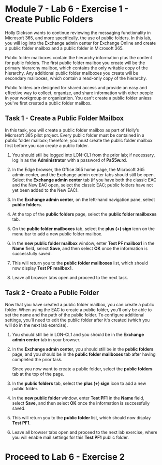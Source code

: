 # Module 7 - Lab 6 - Exercise 1 - Create Public Folders

Holly Dickson wants to continue reviewing the messaging functionality in
Microsoft 365, and more specifically, the use of public folders. In this lab,
you will log into the Exchange admin center for Exchange Online and create a
public folder mailbox and a public folder in Microsoft 365.

Public folder mailboxes contain the hierarchy information plus the content for
public folders. The first public folder mailbox you create will be the primary
hierarchy mailbox, which contains the only writable copy of the hierarchy. Any
additional public folder mailboxes you create will be secondary mailboxes, which
contain a read-only copy of the hierarchy.

Public folders are designed for shared access and provide an easy and effective
way to collect, organize, and share information with other people in your
workgroup or organization. You can't create a public folder unless you've first
created a public folder mailbox.

## Task 1 - Create a Public Folder Mailbox

In this task, you will create a public folder mailbox as part of Holly’s
Microsoft 365 pilot project. Every public folder must be contained in a public
folder mailbox; therefore, you must create the public folder mailbox first
before you can create a public folder.

1.  You should still be logged into LON-CL1 from the prior lab; if necessary,
    log in as the **Administrator** with a password of **Pa55w.rd**.

2.  In the Edge browser, the Office 365 home page, the Microsoft 365 admin
    center, and the Exchange admin center tabs should still be open. Select the
    **Exchange admin center** tab (if you have both the classic EAC and the New
    EAC open, select the classic EAC; public folders have not yet been added to
    the New EAC).

3.  In the **Exchange admin center**, on the left-hand navigation pane, select
    **public folders**.

4.  At the top of the **public folders** page, select the **public folder
    mailboxes** tab.

5.  On the **public folder mailboxes** tab, select the **plus (+) sign** icon on
    the menu bar to add a new public folder mailbox.

6.  In the **new public folder mailbox** window, enter **Test PF mailbox1** in
    the **Name** field, select **Save**, and then select **OK** once the
    information is successfully saved.

7.  This will return you to the **public folder mailboxes** list, which should
    now display **Test PF mailbox1**.

8.  Leave all browser tabs open and proceed to the next task.

## Task 2 - Create a Public Folder

Now that you have created a public folder mailbox, you can create a public
folder. When using the EAC to create a public folder, you'll only be able to set
the name and the path of the public folder. To configure additional settings,
you'll need to edit the public folder after it's created (which you will do in
the next lab exercise).

1.  You should still be in LON-CL1 and you should be in the **Exchange admin
    center** tab in your browser.

2.  In the **Exchange admin center**, you should still be in the **public
    folders** page, and you should be in the **public folder mailboxes** tab
    after having completed the prior task.  
      
    Since you now want to create a public folder, select the **public folders**
    tab at the top of the page.

3.  In the **public folders** tab, select the **plus (+) sign** icon to add a
    new public folder.

4.  In the **new public folder** window, enter **Test PF1** in the **Name**
    field, select **Save,** and then select **OK** once the information is
    successfully saved.

5.  This will return you to the **public folder** list, which should now display
    **Test PF1**.

6.  Leave all browser tabs open and proceed to the next lab exercise, where you
    will enable mail settings for this **Test PF1** public folder.

# Proceed to Lab 6 - Exercise 2
